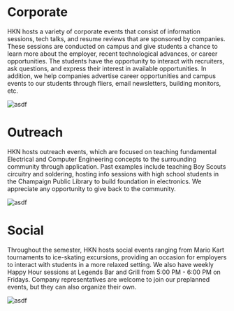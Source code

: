 <script>
    import Events from "../../components/Events.svelte";
    import calendar from "./calendar";
</script>

# Corporate

HKN hosts a variety of corporate events that consist of information sessions, tech talks, and resume reviews that are sponsored by companies. These sessions are conducted on campus and give students a chance to learn more about the employer, recent technological advances, or career opportunities. The students have the opportunity to interact with recruiters, ask questions, and express their interest in available opportunities. In addition, we help companies advertise career opportunities and campus events to our students through fliers, email newsletters, building monitors, etc.

![asdf](https://www.smithgroup.com/sites/default/files/styles/slideshow_mobile_1x/public/2018-07/UIUC-ECE-10_1.jpg?h=33c22240&itok=B05fCdr5)

# Outreach

HKN hosts outreach events, which are focused on teaching fundamental Electrical and Computer Engineering concepts to the surrounding community through application. Past examples include teaching Boy Scouts circuitry and soldering, hosting info sessions with high school students in the Champaign Public Library to build foundation in electronics. We appreciate any opportunity to give back to the community.

![asdf](https://www.smithgroup.com/sites/default/files/styles/slideshow_mobile_1x/public/2018-07/UIUC-ECE-10_1.jpg?h=33c22240&itok=B05fCdr5)

# Social

Throughout the semester, HKN hosts social events ranging from Mario Kart tournaments to ice-skating excursions, providing an occasion for employers to interact with students in a more relaxed setting. We also have weekly Happy Hour sessions at Legends Bar and Grill from 5:00 PM - 6:00 PM on Fridays. Company representatives are welcome to join our preplanned events, but they can also organize their own.

![asdf](https://www.smithgroup.com/sites/default/files/styles/slideshow_mobile_1x/public/2018-07/UIUC-ECE-10_1.jpg?h=33c22240&itok=B05fCdr5)
